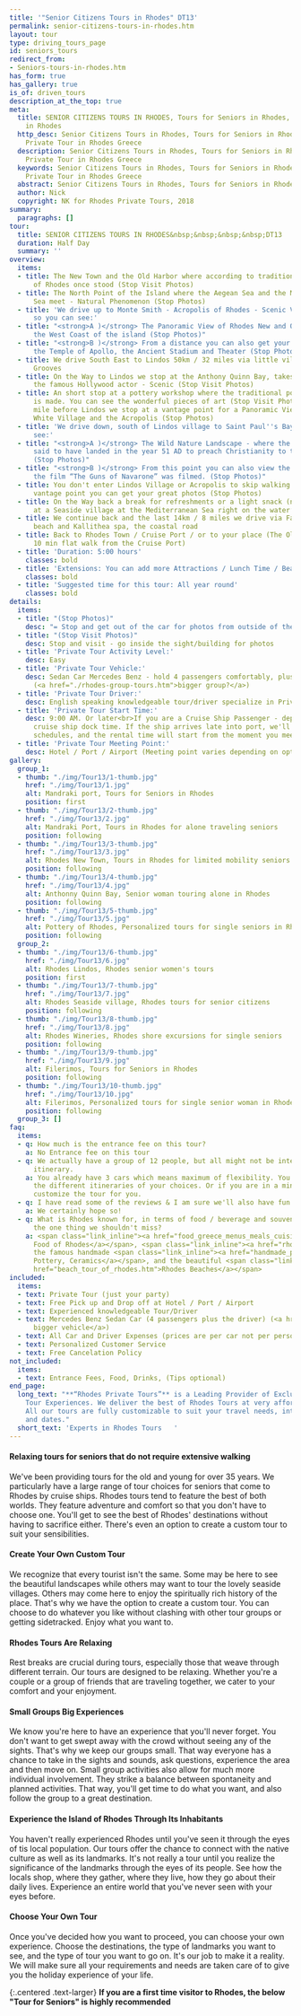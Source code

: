 ```yaml
---
title: '"Senior Citizens Tours in Rhodes" DT13'
permalink: senior-citizens-tours-in-rhodes.htm
layout: tour
type: driving_tours_page
id: seniors_tours
redirect_from:
- Seniors-tours-in-rhodes.htm
has_form: true
has_gallery: true
is_of: driven_tours
description_at_the_top: true
meta:
  title: SENIOR CITIZENS TOURS IN RHODES, Tours for Seniors in Rhodes, Seniors Tour
    in Rhodes
  http_desc: Senior Citizens Tours in Rhodes, Tours for Seniors in Rhodes,  Seniors
    Private Tour in Rhodes Greece
  description: Senior Citizens Tours in Rhodes, Tours for Seniors in Rhodes, Seniors
    Private Tour in Rhodes Greece
  keywords: Senior Citizens Tours in Rhodes, Tours for Seniors in Rhodes,  Seniors
    Private Tour in Rhodes Greece
  abstract: Senior Citizens Tours in Rhodes, Tours for Seniors in Rhodes
  author: Nick
  copyright: NK for Rhodes Private Tours, 2018
summary:
  paragraphs: []
tour:
  title: SENIOR CITIZENS TOURS IN RHODES&nbsp;&nbsp;&nbsp;&nbsp;DT13
  duration: Half Day
  summary: ''
overview:
  items:
  - title: The New Town and the Old Harbor where according to tradition the Colossus
      of Rhodes once stood (Stop Visit Photos)
  - title: The North Point of the Island where the Aegean Sea and the Mediterranean
      Sea meet - Natural Phenomenon (Stop Photos)
  - title: 'We drive up to Monte Smith - Acropolis of Rhodes - Scenic Vantage Point
      so you can see:'
  - title: "<strong>A )</strong> The Panoramic View of Rhodes New and Old Town and
      the West Coast of the island (Stop Photos)"
  - title: "<strong>B )</strong> From a distance you can also get your pictures of
      the Temple of Apollo, the Ancient Stadium and Theater (Stop Photos)"
  - title: We drive South East to Lindos 50km / 32 miles via little villages and Olive
      Grooves
  - title: On the Way to Lindos we stop at the Anthony Quinn Bay, takes its name from
      the famous Hollywood actor - Scenic (Stop Visit Photos)
  - title: An short stop at a pottery workshop where the traditional pottery of Rhodes
      is made. You can see the wonderful pieces of art (Stop Visit Photos)<br>One
      mile before Lindos we stop at a vantage point for a Panoramic View of Lindos
      White Village and the Acropolis (Stop Photos)
  - title: 'We drive down, south of Lindos village to Saint Paul''s Bay - so you can
      see:'
  - title: "<strong>A )</strong> The Wild Nature Landscape - where the apostle is
      said to have landed in the year 51 AD to preach Christianity to the Rhodians
      (Stop Photos)"
  - title: "<strong>B )</strong> From this point you can also view the cave where
      the film “The Guns of Navarone” was filmed. (Stop Photos)"
  - title: You don't enter Lindos Village or Acropolis to skip walking. From a closer
      vantage point you can get your great photos (Stop Photos)
  - title: On the Way back a break for refreshments or a light snack (not normal lunch)
      at a Seaside village at the Mediterranean Sea right on the water’s edge - scenic
  - title: We continue back and the last 14km / 8 miles we drive via Faliraki beautiful
      beach and Kallithea spa, the coastal road
  - title: Back to Rhodes Town / Cruise Port / or to your place (The Old Town is a
      10 min flat walk from the Cruise Port)
  - title: 'Duration: 5:00 hours'
    classes: bold
  - title: 'Extensions: You can add more Attractions / Lunch Time / Beach Time'
    classes: bold
  - title: 'Suggested time for this tour: All year round'
    classes: bold
details:
  items:
  - title: "(Stop Photos)"
    desc: "= Stop and get out of the car for photos from outside of the Sight/building"
  - title: "(Stop Visit Photos)"
    desc: Stop and visit - go inside the sight/building for photos
  - title: 'Private Tour Activity Level:'
    desc: Easy
  - title: 'Private Tour Vehicle:'
    desc: Sedan Car Mercedes Benz - hold 4 passengers comfortably, plus the driver
      (<a href="./rhodes-group-tours.htm">bigger group?</a>)
  - title: 'Private Tour Driver:'
    desc: English speaking knowledgeable tour/driver specialize in Private Tours
  - title: 'Private Tour Start Time:'
    desc: 9:00 AM. Or later<br>If you are a Cruise Ship Passenger - depend on your
      cruise ship dock time. If the ship arrives late into port, we'll adjust our
      schedules, and the rental time will start from the moment you meet your tour/driver
  - title: 'Private Tour Meeting Point:'
    desc: Hotel / Port / Airport (Meeting point varies depending on option booked)
gallery:
  group_1:
  - thumb: "./img/Tour13/1-thumb.jpg"
    href: "./img/Tour13/1.jpg"
    alt: Mandraki port, Tours for Seniors in Rhodes
    position: first
  - thumb: "./img/Tour13/2-thumb.jpg"
    href: "./img/Tour13/2.jpg"
    alt: Mandraki Port, Tours in Rhodes for alone traveling seniors
    position: following
  - thumb: "./img/Tour13/3-thumb.jpg"
    href: "./img/Tour13/3.jpg"
    alt: Rhodes New Town, Tours in Rhodes for limited mobility seniors
    position: following
  - thumb: "./img/Tour13/4-thumb.jpg"
    href: "./img/Tour13/4.jpg"
    alt: Anthonny Quinn Bay, Senior woman touring alone in Rhodes
    position: following
  - thumb: "./img/Tour13/5-thumb.jpg"
    href: "./img/Tour13/5.jpg"
    alt: Pottery of Rhodes, Personalized tours for single seniors in Rhodes
    position: following
  group_2:
  - thumb: "./img/Tour13/6-thumb.jpg"
    href: "./img/Tour13/6.jpg"
    alt: Rhodes Lindos, Rhodes senior women's tours
    position: first
  - thumb: "./img/Tour13/7-thumb.jpg"
    href: "./img/Tour13/7.jpg"
    alt: Rhodes Seaside village, Rhodes tours for senior citizens
    position: following
  - thumb: "./img/Tour13/8-thumb.jpg"
    href: "./img/Tour13/8.jpg"
    alt: Rhodes Wineries, Rhodes shore excursions for single seniors
    position: following
  - thumb: "./img/Tour13/9-thumb.jpg"
    href: "./img/Tour13/9.jpg"
    alt: Filerimos, Tours for Seniors in Rhodes
    position: following
  - thumb: "./img/Tour13/10-thumb.jpg"
    href: "./img/Tour13/10.jpg"
    alt: Filerimos, Personalized tours for single senior woman in Rhodes
    position: following
  group_3: []
faq:
  items:
  - q: How much is the entrance fee on this tour?
    a: No Entrance fee on this tour
  - q: We actually have a group of 12 people, but all might not be interested in this
      itinerary.
    a: You already have 3 cars which means maximum of flexibility. You can split to
      the different itineraries of your choices. Or if you are in a minibus we can
      customize the tour for you.
  - q: I have read some of the reviews & I am sure we'll also have fun.
    a: We certainly hope so!
  - q: What is Rhodes known for, in terms of food / beverage and souvenirs? What's
      the one thing we shouldn't miss?
    a: <span class="link_inline"><a href="food_greece_menus_meals_cuisine.htm">Traditional
      Food of Rhodes</a></span>, <span class="link_inline"><a href="rhodes_wine_tasting_tour.htm">Wines</a></span>,
      the famous handmade <span class="link_inline"><a href="handmade_pottery_greece.htm">Rhodes
      Pottery, Ceramics</a></span>, and the beautiful <span class="link_inline"><a
      href="beach_tour_of_rhodes.htm">Rhodes Beaches</a></span>
included:
  items:
  - text: Private Tour (just your party)
  - text: Free Pick up and Drop off at Hotel / Port / Airport
  - text: Experienced knowledgeable Tour/Driver
  - text: Mercedes Benz Sedan Car (4 passengers plus the driver) (<a href="./rhodes-group-tours.htm">or
      bigger vehicle</a>)
  - text: All Car and Driver Expenses (prices are per car not per person)
  - text: Personalized Customer Service
  - text: Free Cancelation Policy
not_included:
  items:
  - text: Entrance Fees, Food, Drinks, (Tips optional)
end_page:
  long_text: "**“Rhodes Private Tours”** is a Leading Provider of Exclusive and Personalized
    Tour Experiences. We deliver the best of Rhodes Tours at very affordable rates.
    All our tours are fully customizable to suit your travel needs, interests, schedules,
    and dates."
  short_text: 'Experts in Rhodes Tours   '
---
```


#### Relaxing tours for seniors that do not require extensive walking

We've been providing tours for the old and young for over 35 years. We particularly have a large range of tour choices for seniors that come to Rhodes by cruise ships. Rhodes tours tend to feature the best of both worlds. They feature adventure and comfort so that you don't have to choose one. You'll get to see the best of Rhodes' destinations without having to sacrifice either. There's even an option to create a custom tour to suit your sensibilities.

#### Create Your Own Custom Tour

We recognize that every tourist isn't the same. Some may be here to see the beautiful landscapes while others may want to tour the lovely seaside villages. Others may come here to enjoy the spiritually rich history of the place. That's why we have the option to create a custom tour. You can choose to do whatever you like without clashing with other tour groups or getting sidetracked. Enjoy what you want to.

#### Rhodes Tours Are Relaxing

Rest breaks are crucial during tours, especially those that weave through different terrain. Our tours are designed to be relaxing. Whether you're a couple or a group of friends that are traveling together, we cater to your comfort and your enjoyment.

#### Small Groups Big Experiences

We know you're here to have an experience that you'll never forget. You don't want to get swept away with the crowd without seeing any of the sights. That's why we keep our groups small. That way everyone has a chance to take in the sights and sounds, ask questions, experience the area and then move on. Small group activities also allow for much more individual involvement. They strike a balance between spontaneity and planned activities. That way, you'll get time to do what you want, and also follow the group to a great destination.

#### Experience the Island of Rhodes Through Its Inhabitants

You haven't really experienced Rhodes until you've seen it through the eyes of tis local population. Our tours offer the chance to connect with the native culture as well as its landmarks. It's not really a tour until you realize the significance of the landmarks through the eyes of its people. See how the locals shop, where they gather, where they live, how they go about their daily lives. Experience an entire world that you've never seen with your eyes before.

#### Choose Your Own Tour

Once you've decided how you want to proceed, you can choose your own experience. Choose the destinations, the type of landmarks you want to see, and the type of tour you want to go on. It's our job to make it a reality. We will make sure all your requirements and needs are taken care of to give you the holiday experience of your life.

{:.centered .text-larger}
**If you are a first time visitor to Rhodes, the below "Tour for Seniors" is highly recommended**
